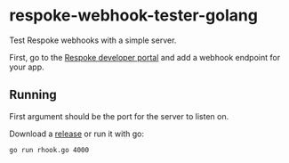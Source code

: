 # respoke-webhook-tester-golang

Test Respoke webhooks with a simple server.

First, go to the [Respoke developer portal](https://portal.respoke.io)
and add a webhook endpoint for your app.

## Running

First argument should be the port for the server to listen on.

Download a [release](/releases) or run it with go:

```
go run rhook.go 4000
```
